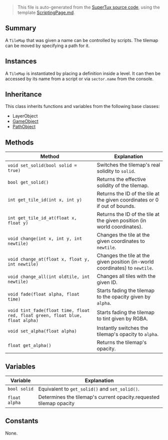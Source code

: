 > This file is auto-generated from the [SuperTux source code](https://github.com/SuperTux/supertux/tree/master/src), using the template [ScriptingPage.md](https://github.com/SuperTux/wiki/tree/master/templates/ScriptingPage.md).

Summary
-------

A `TileMap` that was given a name can be controlled by scripts. The tilemap can be moved by specifying a path for it. 

Instances
--------

A `TileMap` is instantiated by placing a definition inside a level. It can then be accessed by its name from a script or via `sector.name` from the console. 

Inheritance
--------

This class inherits functions and variables from the following base classes:
* LayerObject
* [GameObject](https://github.com/SuperTux/supertux/wiki/ScriptingGameObject)
* [PathObject](https://github.com/SuperTux/supertux/wiki/ScriptingPathObject)


Methods
-------

Method | Explanation
-------|-------
`void set_solid(bool solid = true)` | Switches the tilemap's real solidity to `solid`.
`bool get_solid()` | Returns the effective solidity of the tilemap.
`int get_tile_id(int x, int y)` | Returns the ID of the tile at the given coordinates or 0 if out of bounds.
`int get_tile_id_at(float x, float y)` | Returns the ID of the tile at the given position (in world coordinates).
`void change(int x, int y, int newtile)` | Changes the tile at the given coordinates to `newtile`.
`void change_at(float x, float y, int newtile)` | Changes the tile at the given position (in-world coordinates) to `newtile`.
`void change_all(int oldtile, int newtile)` | Changes all tiles with the given ID.
`void fade(float alpha, float time)` | Starts fading the tilemap to the opacity given by `alpha`.
`void tint_fade(float time, float red, float green, float blue, float alpha)` | Starts fading the tilemap to tint given by RGBA.
`void set_alpha(float alpha)` | Instantly switches the tilemap's opacity to `alpha`.
`float get_alpha()` | Returns the tilemap's opacity.


Variables
---------

Variable | Explanation
---------|---------
`bool solid` | Equivalent to `get_solid()` and `set_solid()`.
`float alpha` | Determines the tilemap's current opacity.requested tilemap opacity 


Constants
---------

None.
